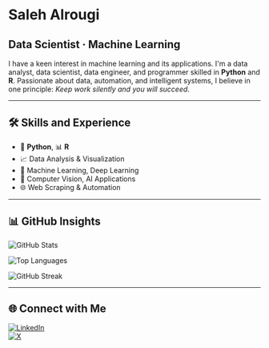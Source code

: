 # Saleh Alrougi

## Data Scientist · Machine Learning

I have a keen interest in machine learning and its applications. I'm a data analyst, data scientist, data engineer, and programmer skilled in **Python** and **R**. Passionate about data, automation, and intelligent systems, I believe in one principle: *Keep work silently and you will succeed*.

---

## 🛠 Skills and Experience

- 🐍 **Python**, 📊 **R**
- 📈 Data Analysis & Visualization
- 🤖 Machine Learning, Deep Learning
- 🧠 Computer Vision, AI Applications
- 🌐 Web Scraping & Automation

---

## 📊 GitHub Insights

<!-- GitHub Stats Card -->
![GitHub Stats](https://github-readme-stats.vercel.app/api?username=ide21&show_icons=true&theme=default)

<!-- Top Languages Card -->
![Top Languages](https://github-readme-stats.vercel.app/api/top-langs/?username=ide21&layout=compact&theme=default)

<!-- GitHub Streak Card -->
![GitHub Streak](https://github-readme-streak-stats.herokuapp.com?user=ide21&theme=default)

---

## 🌐 Connect with Me

[![LinkedIn](https://img.shields.io/badge/LinkedIn-blue?logo=linkedin&style=for-the-badge)](https://www.linkedin.com/in/saleh-alrougi-5b0a45253/)  
[![X](https://img.shields.io/badge/X-000000?logo=x&logoColor=white&style=for-the-badge)](https://x.com/id_e21)
